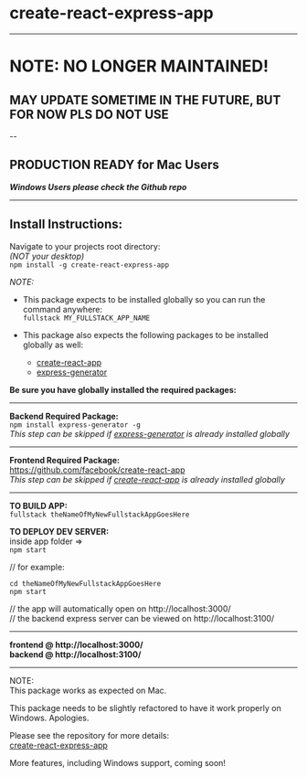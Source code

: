 # create-react-express-app

---

# NOTE: NO LONGER MAINTAINED!
## MAY UPDATE SOMETIME IN THE FUTURE, BUT FOR NOW PLS DO NOT USE

--

## PRODUCTION READY for Mac Users

**_Windows Users please check the Github repo_**

---

## Install Instructions:

Navigate to your projects root directory:  
_(NOT your desktop)_  
`npm install -g create-react-express-app`

_NOTE:_

- This package expects to be installed globally so you can run the command anywhere:  
  `fullstack MY_FULLSTACK_APP_NAME`

- This package also expects the following packages to be installed globally as well:
  - [create-react-app](https://www.npmjs.com/package/create-react-app)
  - [express-generator](https://www.npmjs.com/package/express-generator)

**Be sure you have globally installed the required packages:**

---

**Backend Required Package:**  
`npm install express-generator -g`  
_This step can be skipped if [express-generator](https://www.npmjs.com/package/express-generator) is already installed globally_

---

**Frontend Required Package:**  
https://github.com/facebook/create-react-app  
_This step can be skipped if [create-react-app](https://www.npmjs.com/package/create-react-app) is already installed globally_

---

**TO BUILD APP:**  
`fullstack theNameOfMyNewFullstackAppGoesHere`

**TO DEPLOY DEV SERVER:**  
inside app folder =>  
`npm start`

// for example:

```
cd theNameOfMyNewFullstackAppGoesHere
npm start

```

// the app will automatically open on http://localhost:3000/  
// the backend express server can be viewed on http://localhost:3100/

---

**frontend @ http://localhost:3000/**  
**backend @ http://localhost:3100/**

---

NOTE:  
This package works as expected on Mac.

This package needs to be slightly refactored to have it work properly on Windows. Apologies.

Please see the repository for more details:  
[create-react-express-app](https://github.com/mateo-navarrete/create-react-express-app)

More features, including Windows support, coming soon!
